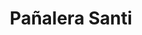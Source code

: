 ---
title: "Pañalera Santi"
url: /ciudad-autonoma-de-buenos-aires/panalera-santi/
shop: artículos para bebés
---
